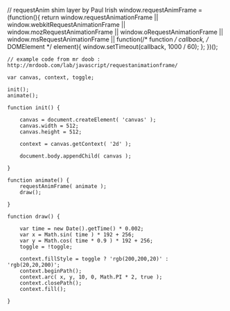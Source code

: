  // requestAnim shim layer by Paul Irish
    window.requestAnimFrame = (function(){
        return  window.requestAnimationFrame       ||
                window.webkitRequestAnimationFrame ||
                window.mozRequestAnimationFrame    ||
                window.oRequestAnimationFrame      ||
                window.msRequestAnimationFrame     ||
                function(/* function */ callback, /* DOMElement */ element){
                    window.setTimeout(callback, 1000 / 60);
                };
    })();


    // example code from mr doob : http://mrdoob.com/lab/javascript/requestanimationframe/

    var canvas, context, toggle;

    init();
    animate();

    function init() {

        canvas = document.createElement( 'canvas' );
        canvas.width = 512;
        canvas.height = 512;

        context = canvas.getContext( '2d' );

        document.body.appendChild( canvas );

    }

    function animate() {
        requestAnimFrame( animate );
        draw();

    }

    function draw() {

        var time = new Date().getTime() * 0.002;
        var x = Math.sin( time ) * 192 + 256;
        var y = Math.cos( time * 0.9 ) * 192 + 256;
        toggle = !toggle;

        context.fillStyle = toggle ? 'rgb(200,200,20)' :  'rgb(20,20,200)';
        context.beginPath();
        context.arc( x, y, 10, 0, Math.PI * 2, true );
        context.closePath();
        context.fill();

    }
